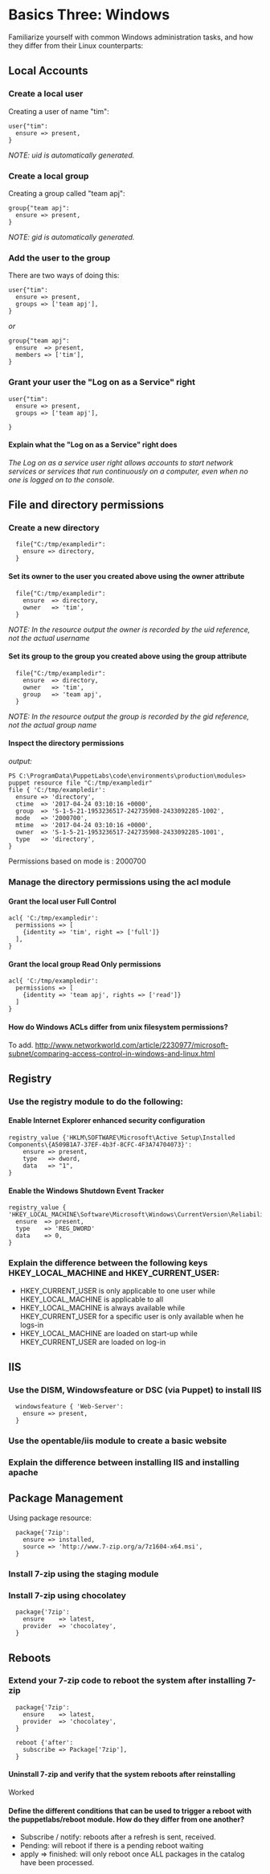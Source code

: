 # Basics Three: Windows
Familiarize yourself with common Windows administration tasks, and how they differ from their Linux counterparts:

## Local Accounts

### Create a local user

  Creating a user of name "tim":
  ```
  user{"tim":
    ensure => present,
  }
  ```

  *NOTE: uid is automatically generated.*

### Create a local group

  Creating a group called "team apj":
  ```
  group{"team apj":
    ensure => present,
  }
  ```

  *NOTE: gid is automatically generated.*

### Add the user to the group

  There are two ways of doing this:

  ```
  user{"tim":
    ensure => present,
    groups => ['team apj'],
  }
  ```

  *or*

  ```
  group{"team apj":
    ensure  => present,
    members => ['tim'],
  }
  ```

### Grant your user the "Log on as a Service" right

  ```
  user{"tim":
    ensure => present,
    groups => ['team apj'],

  }
  ```  


#### Explain what the "Log on as a Service" right does
*The Log on as a service user right allows accounts to start network services or services that run continuously on a computer, even when no one is logged on to the console.*



## File and directory permissions

### Create a new directory

```
  file{"C:/tmp/exampledir":
    ensure => directory,
  }

```

#### Set its owner to the user you created above using the owner attribute

```
  file{"C:/tmp/exampledir":
    ensure  => directory,
    owner   => 'tim',
  }

```
*NOTE: In the resource output the owner is recorded by the uid reference, not the actual username*


#### Set its group to the group you created above using the group attribute

```
  file{"C:/tmp/exampledir":
    ensure  => directory,
    owner   => 'tim',
    group   => 'team apj',
  }

```
*NOTE: In the resource output the group is recorded by the gid reference, not the actual group name*


#### Inspect the directory permissions

*output:*
```
PS C:\ProgramData\PuppetLabs\code\environments\production\modules> puppet resource file "C:/tmp/exampledir"
file { 'C:/tmp/exampledir':
  ensure => 'directory',
  ctime  => '2017-04-24 03:10:16 +0000',
  group  => 'S-1-5-21-1953236517-242735908-2433092285-1002',
  mode   => '2000700',
  mtime  => '2017-04-24 03:10:16 +0000',
  owner  => 'S-1-5-21-1953236517-242735908-2433092285-1001',
  type   => 'directory',
}
```

Permissions based on mode is : 2000700


### Manage the directory permissions using the acl module



#### Grant the local user Full Control

  ```
  acl{ 'C:/tmp/exampledir':
    permissions => [
      {identity => 'tim', right => ['full']}
    ],
  }
  ```

#### Grant the local group Read Only permissions

  ```
  acl{ 'C:/tmp/exampledir':
    permissions => [
      {identity => 'team apj', rights => ['read']}
    ]
  }
  ```

#### How do Windows ACLs differ from unix filesystem permissions?


To add.
http://www.networkworld.com/article/2230977/microsoft-subnet/comparing-access-control-in-windows-and-linux.html


## Registry
### Use the registry module to do the following:

#### Enable Internet Explorer enhanced security configuration

  ```
  registry_value {'HKLM\SOFTWARE\Microsoft\Active Setup\Installed Components\{A509B1A7-37EF-4b3f-8CFC-4F3A74704073}':
      ensure => present,
      type   => dword,
      data   => "1",
  }
  ```


#### Enable the Windows Shutdown Event Tracker

```
registry_value { 'HKEY_LOCAL_MACHINE\Software\Microsoft\Windows\CurrentVersion\Reliability':
  ensure  => present,
  type    => 'REG_DWORD'
  data    => 0,  
}
```


### Explain the difference between the following keys HKEY_LOCAL_MACHINE and HKEY_CURRENT_USER:

 - HKEY_CURRENT_USER is only applicable to one user while HKEY_LOCAL_MACHINE is applicable to all
 - HKEY_LOCAL_MACHINE is always available while HKEY_CURRENT_USER for a specific user is only available when he logs-in
 - HKEY_LOCAL_MACHINE are loaded on start-up while HKEY_CURRENT_USER are loaded on log-in


## IIS

### Use the DISM, Windowsfeature or DSC (via Puppet) to install IIS

```
  windowsfeature { 'Web-Server':
    ensure => present,
  }
```

### Use the opentable/iis module to create a basic website



### Explain the difference between installing IIS and installing apache


## Package Management

Using package resource:

```
  package{'7zip':
    ensure => installed,
    source => 'http://www.7-zip.org/a/7z1604-x64.msi',
  }
```

### Install 7-zip using the staging module



### Install 7-zip using chocolatey

```
  package{'7zip':
    ensure    => latest,
    provider  => 'chocolatey',
  }
```


## Reboots


### Extend your 7-zip code to reboot the system after installing 7-zip

```
  package{'7zip':
    ensure    => latest,
    provider  => 'chocolatey',
  }

  reboot {'after':
    subscribe => Package['7zip'],
  }

```

#### Uninstall 7-zip and verify that the system reboots after reinstalling

Worked

#### Define the different conditions that can be used to trigger a reboot with the puppetlabs/reboot module. How do they differ from one another?

- Subscribe / notify: reboots after a refresh is sent, received.
- Pending: will reboot if there is a pending reboot waiting
- apply => finished: will only reboot once ALL packages in the catalog have been processed.
